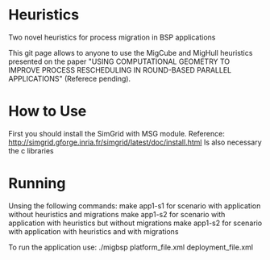 # Heuristics
Two novel heuristics for process migration in BSP applications

This git page allows to anyone to use the MigCube and MigHull heuristics presented on the paper "USING COMPUTATIONAL GEOMETRY TO IMPROVE PROCESS RESCHEDULING IN ROUND-BASED PARALLEL APPLICATIONS" (Referece pending).

# How to Use
First you should install the SimGrid with MSG module. Reference: http://simgrid.gforge.inria.fr/simgrid/latest/doc/install.html
Is also necessary the c libraries

# Running
Unsing the following commands:
make app1-s1 for scenario with application without heuristics and migrations
make app1-s2 for scenario with application with heuristics but without migrations
make app1-s2 for scenario with application with heuristics and with migrations

To run the application use:
./migbsp platform_file.xml deployment_file.xml

